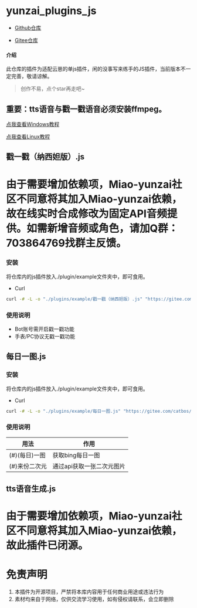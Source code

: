 # yunzai_plugins_js

- [Github仓库](https://github.com/win-syswow64/yunzai_plugins_js)

- [Gitee仓库](https://gitee.com/catbos/yunzai_plugins_js)


#### 介绍
此仓库的插件为适配云崽的单js插件，闲的没事写来练手的JS插件，当前版本不一定完善，敬请谅解。
> 创作不易，点个star再走吧~

## 重要：tts语音与戳一戳语音必须安装ffmpeg。

[点我查看Windows教程](https://blog.nahidaya.top/archives/31)

[点我查看Linux教程](https://blog.nahidaya.top/archives/28)

## 戳一戳（纳西妲版）.js
# 由于需要增加依赖项，Miao-yunzai社区不同意将其加入Miao-yunzai依赖，故在线实时合成修改为固定API音频提供。如需新增音频或角色，请加Q群：703864769找群主反馈。
### 安装
将仓库内的js插件放入./plugin/example文件夹中，即可食用。

- Curl
``` bash
curl -# -L -o "./plugins/example/戳一戳（纳西妲版）.js" "https://gitee.com/catbos/yunzai_plugins_js/raw/master/%E6%88%B3%E4%B8%80%E6%88%B3/%E6%88%B3%E4%B8%80%E6%88%B3%EF%BC%88%E7%BA%B3%E8%A5%BF%E5%A6%B2%E7%89%88%EF%BC%89.js"
```

### 使用说明
- Bot账号需开启戳一戳功能
- 手表/PC协议无戳一戳功能

## 每日一图.js
### 安装
将仓库内的js插件放入./plugin/example文件夹中，即可食用。

- Curl
``` bash
curl -# -L -o "./plugins/example/每日一图.js" "https://gitee.com/catbos/yunzai_plugins_js/raw/master/%E6%AF%8F%E6%97%A5%E4%B8%80%E5%9B%BE.js"
```

### 使用说明
| 用法          | 作用          |
|---------------|--------------|
| (#)(每日)一图 |获取bing每日一图|
| (#)来份二次元 |通过api获取一张二次元图片|

## tts语音生成.js
# 由于需要增加依赖项，Miao-yunzai社区不同意将其加入Miao-yunzai依赖，故此插件已闭源。

# 免责声明
1.  本插件为开源项目，严禁将本库内容用于任何商业用途或违法行为
2.  素材均来自于网络，仅供交流学习使用，如有侵权请联系，会立即删除